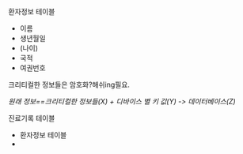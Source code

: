 환자정보 테이블

- 이름
- 생년월일
- (나이)
- 국적
- 여권번호

크리티컬한 정보들은 암호화?해쉬ing필요.

*원래 정보==크리티컬한 정보들(X) + 디바이스 별 키 값(Y) -> 데이터베이스(Z)*



진료기록 테이블

- 환자정보 테이블
- 